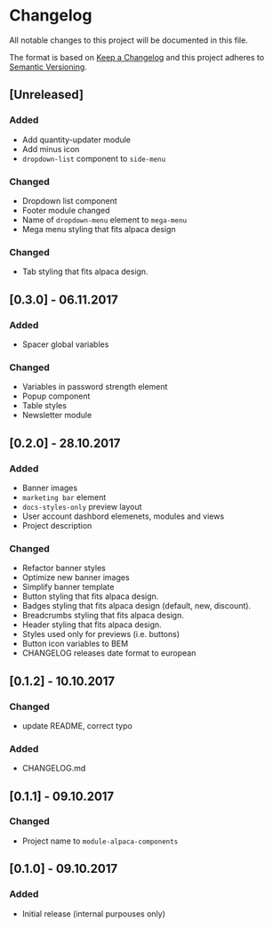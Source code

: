 # Changelog
All notable changes to this project will be documented in this file.

The format is based on [Keep a Changelog](http://keepachangelog.com/en/1.0.0/)
and this project adheres to [Semantic Versioning](http://semver.org/spec/v2.0.0.html).

## [Unreleased]
### Added
 - Add quantity-updater module
 - Add minus icon
 - `dropdown-list` component to `side-menu`

### Changed
 - Dropdown list component
 - Footer module changed
 - Name of `dropdown-menu` element to `mega-menu`
 - Mega menu styling that fits alpaca design

### Changed
 - Tab styling that fits alpaca design.

## [0.3.0] - 06.11.2017
### Added
- Spacer global variables

### Changed
 - Variables in password strength element
 - Popup component
 - Table styles
 - Newsletter module

## [0.2.0] - 28.10.2017
### Added
 - Banner images
 - `marketing bar` element
 - `docs-styles-only` preview layout
 - User account dashbord elemenets, modules and views
 - Project description

### Changed
 - Refactor banner styles
 - Optimize new banner images
 - Simplify banner template
 - Button styling that fits alpaca design.
 - Badges styling that fits alpaca design (default, new, discount).
 - Breadcrumbs styling that fits alpaca design.
 - Header styling that fits alpaca design.
 - Styles used only for previews (i.e. buttons)
 - Button icon variables to BEM
 - CHANGELOG releases date format to european

## [0.1.2] - 10.10.2017
### Changed
 - update README, correct typo

### Added
 - CHANGELOG.md

## [0.1.1] - 09.10.2017
### Changed
 - Project name to `module-alpaca-components`

## [0.1.0] - 09.10.2017
### Added
 - Initial release (internal purpouses only)

